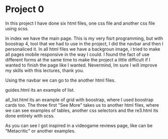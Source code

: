 # Project 0
In this project I have done six html files, one css file and another css file using scss.

In index we have the main page. This is my very fisrt programming, but with boostrap 4, tool that we had to use in the project, I did the navbar and then I personaliced it. In all html files we have a backgroun image, i tried to make all pages mobile responsive in the way I could. I found the fact of use different forms at the same time to make the project a little difficult if I wanted to finish the page like I wanted. Nevermind, Im sure I will improve my skills with this lectures, thank you.

Using the navbar we can go to the another html files.

guides.html its an example of list.

all_list.html its an example of grid with boostrap, where I used boostrap cards too. The three first "See More" takes us to another html files, where we can see examples of tables, another css selectors and the re3.html its done entirely with scss. 

As you can see I got inspired in a videogame reviews page, like can be "Metacritic" or another examples. 


